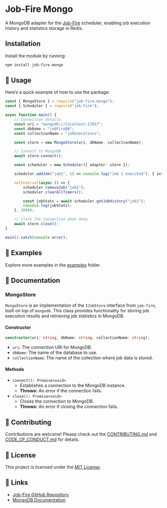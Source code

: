 # Job-Fire Mongo

A MongoDB adapter for the [Job-Fire](https://github.com/benjamin-stefan/job-fire) scheduler, enabling job execution history and statistics storage in Redis.

## Installation

Install the module by running:

```bash
npm install job-fire.mongo
```

## 🚀 Usage

Here’s a quick example of how to use the package:

```typescript
const { MongoStore } = require("job-fire.mongo");
const { Scheduler } = require("job-fire");

async function main() {
    // Connection details
    const uri = "mongodb://localhost:27017";
    const dbName = "jobFireDB";
    const collectionName = "jobExecutions";

    const store = new MongoStore(uri, dbName, collectionName);

    // Connect to MongoDB
    await store.connect();

    const scheduler = new Scheduler({ adapter: store });

    scheduler.addJob("job1", () => console.log("Job 1 executed"), { interval: 1000 });

    setInterval(async () => {
        scheduler.removeJob("job1");
        scheduler.clearAllTimers();

        const jobStats = await scheduler.getJobHistory("job1");
        console.log(jobStats);
    }, 2000);

    // Close the connection when done
    await store.close();
}

main().catch(console.error);
```

## 🧪 Examples

Explore more examples in the [examples](./examples) folder.

## 📖 Documentation

### MongoStore

`MongoStore` is an implementation of the `IJobStore` interface from `job-fire`, built on top of `mongodb`. This class provides functionality for storing job execution results and retrieving job statistics in MongoDB.

#### Constructor

```typescript
constructor(uri: string, dbName: string, collectionName: string);
```

-   `uri`: The connection URI for MongoDB.
-   `dbName`: The name of the database to use.
-   `collectionName`: The name of the collection where job data is stored.

#### Methods

-   `connect(): Promise<void>`
    -   Establishes a connection to the MongoDB instance.
    -   **Throws:** An error if the connection fails.
-   `close(): Promise<void>`
    -   Closes the connection to MongoDB.
    -   **Throws:** An error if closing the connection fails.

## 🤝 Contributing

Contributions are welcome! Please check out the [CONTRIBUTING.md](/CONTRIBUTING.md) and [CODE_OF_CONDUCT.md](/CODE_OF_CONDUCT.md) for details.

## 📜 License

This project is licensed under the [MIT License](./LICENSE).

## 🔗 Links

-   [Job-Fire GitHub Repository](https://github.com/benjamin-stefan/job-fire)
-   [MongoDB Documentation](https://www.mongodb.com/docs/)
